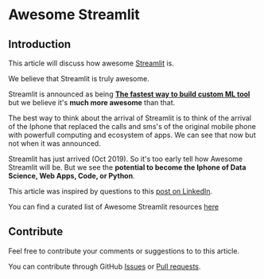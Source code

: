 # Awesome Streamlit

## Introduction

This article will discuss how awesome [Streamlit](https://streamlit.io/) is.

We believe that Streamlit is truly awesome.

Streamlit is announced as being **[The fastest way to build custom ML tool](https://towardsdatascience.com/coding-ml-tools-like-you-code-ml-models-ddba3357eace)** but we believe it's **much more awesome** than that.

The best way to think about the arrival of Streamlit is to think of the arrival of the Iphone that replaced the calls and sms's of the original mobile phone with powerfull computing and ecosystem of apps. We can see that now but not when it was announced.

Streamlit has just arrived (Oct 2019). So it's too early tell how Awesome Streamlit will be. But we see the **potential to become the Iphone of Data Science, Web Apps, Code, or Python**.

This article was inspired by questions to this [post on LinkedIn](https://www.linkedin.com/posts/marcskovmadsen_turn-python-scripts-into-beautiful-ml-tools-activity-6585883899514146816-OonG).

You can find a curated list of Awesome Streamlit resources [here](https://github.com/MarcSkovMadsen/awesomestreamlit)

## Contribute

Feel free to contribute your comments or suggestions to to this article.

You can contribute through GitHub [Issues](https://github.com/MarcSkovMadsen/awesomeStreamlit/issues) or [Pull requests](https://github.com/MarcSkovMadsen/awesomeStreamlit/pulls).
